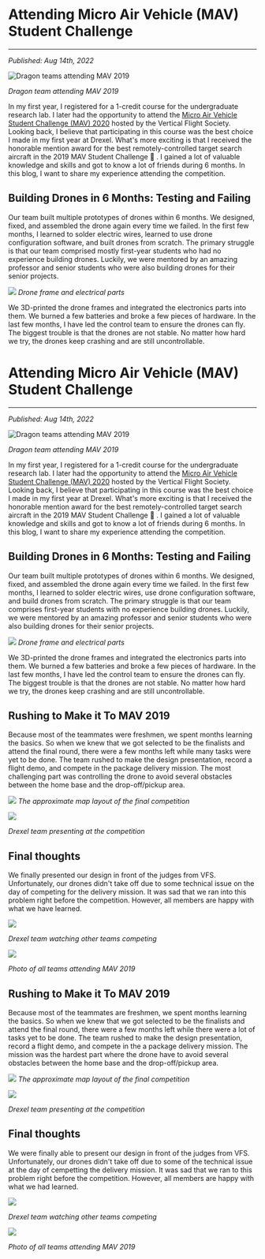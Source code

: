# Attending Micro Air Vehicle (MAV) Student Challenge 
---
*Published: Aug 14th, 2022*

![Dragon teams attending MAV 2019](https://raw.githubusercontent.com/AriNguyen/aringuyen.github.io/00c2dd7fa8e4b79ee1e94cdef111c8cd3a675549/src/assets/blogs/blog4/teamDragons.png)

*Dragon team attending MAV 2019*

In my first year, I registered for a 1-credit course for the undergraduate research lab. I later had the opportunity to attend the [Micro Air Vehicle Student Challenge (MAV) 2020](https://vtol.org/education/micro-air-vehicle-student-challenge/micro-air-vehicle-student-challenge-2019) hosted by the Vertical Flight Society. Looking back, I believe that participating in this course was the best choice I made in my first year at Drexel. What's more exciting is that I received the honorable mention award for the best remotely-controlled target search aircraft in the 2019 MAV Student Challenge 🚀 . I gained a lot of valuable knowledge and skills and got to know a lot of friends during 6 months. In this blog, I want to share my experience attending the competition.

## Building Drones in 6 Months: Testing and Failing

Our team built multiple prototypes of drones within 6 months. We designed, fixed, and assembled the drone again every time we failed. In the first few months, I learned to solder electric wires, learned to use drone configuration software, and built drones from scratch. The primary struggle is that our team comprised mostly first-year students who had no experience building drones. Luckily, we were mentored by an amazing professor and senior students who were also building drones for their senior projects. 

![](https://raw.githubusercontent.com/AriNguyen/aringuyen.github.io/master/src/assets/blogs/blog4/droneFrame.jpg)
*Drone frame and electrical parts*

We 3D-printed the drone frames and integrated the electronics parts into them. We burned a few batteries and broke a few pieces of hardware. In the last few months, I have led the control team to ensure the drones can fly. The biggest trouble is that the drones are not stable. No matter how hard we try, the drones keep crashing and are still uncontrollable. 
# Attending Micro Air Vehicle (MAV) Student Challenge 
---
*Published: Aug 14th, 2022*

![Dragon teams attending MAV 2019](https://raw.githubusercontent.com/AriNguyen/aringuyen.github.io/00c2dd7fa8e4b79ee1e94cdef111c8cd3a675549/src/assets/blogs/blog4/teamDragons.png)

*Dragon team attending MAV 2019*

In my first year, I registered for a 1-credit course for the undergraduate research lab. I later had the opportunity to attend the [Micro Air Vehicle Student Challenge (MAV) 2020](https://vtol.org/education/micro-air-vehicle-student-challenge/micro-air-vehicle-student-challenge-2019) hosted by the Vertical Flight Society. Looking back, I believe that participating in this course was the best choice I made in my first year at Drexel. What's more exciting is that I received the honorable mention award for the best remotely-controlled target search aircraft in the 2019 MAV Student Challenge 🚀 . I gained a lot of valuable knowledge and skills and got to know a lot of friends during 6 months. In this blog, I want to share my experience attending the competition.

## Building Drones in 6 Months: Testing and Failing

Our team built multiple prototypes of drones within 6 months. We designed, fixed, and assembled the drone again every time we failed. In the first few months, I learned to solder electric wires, use drone configuration software, and build drones from scratch. The primary struggle is that our team comprises first-year students with no experience building drones. Luckily, we were mentored by an amazing professor and senior students who were also building drones for their senior projects. 

![](https://raw.githubusercontent.com/AriNguyen/aringuyen.github.io/master/src/assets/blogs/blog4/droneFrame.jpg)
*Drone frame and electrical parts*

We 3D-printed the drone frames and integrated the electronics parts into them. We burned a few batteries and broke a few pieces of hardware. In the last few months, I have led the control team to ensure the drones can fly. The biggest trouble is that the drones are not stable. No matter how hard we try, the drones keep crashing and are still uncontrollable. 

## Rushing to Make it To MAV 2019

Because most of the teammates were freshmen, we spent months learning the basics. So when we knew that we got selected to be the finalists and attend the final round, there were a few months left while many tasks were yet to be done. The team rushed to make the design presentation, record a flight demo, and compete in the package delivery mission. The most challenging part was controlling the drone to avoid several obstacles between the home base and the drop-off/pickup area.

![](https://raw.githubusercontent.com/AriNguyen/aringuyen.github.io/master/src/assets/blogs/blog4/map.png)
*The approximate map layout of the final competition*

![](https://raw.githubusercontent.com/AriNguyen/aringuyen.github.io/master/src/assets/blogs/blog4/mav-demo-team.jpg)

*Drexel team presenting at the competition*

## Final thoughts

We finally presented our design in front of the judges from VFS. Unfortunately, our drones didn't take off due to some technical issue on the day of competing for the delivery mission. It was sad that we ran into this problem right before the competition. However, all members are happy with what we have learned. 

![](https://raw.githubusercontent.com/AriNguyen/aringuyen.github.io/master/src/assets/blogs/blog4/mav-watch.jpg)

*Drexel team watching other teams competing*

![](https://github.com/AriNguyen/aringuyen.github.io/raw/master/src/assets/blogs/blog4/mav-whole.jpg)

*Photo of all teams attending MAV 2019*

## Rushing to Make it To MAV 2019

Because most of the teammates are freshmen, we spent months learning the basics. So when we knew that we got selected to be the finalists and attend the final round, there were a few months left while there were a lot of tasks yet to be done. The team rushed to make the design presentation, record a flight demo, and compete in the a package delivery mission. The mission was the hardest part where the drone have to avoid several obstacles between the home base and the drop-off/pickup area.

![](https://raw.githubusercontent.com/AriNguyen/aringuyen.github.io/master/src/assets/blogs/blog4/map.png)
*The approximate map layout of the final competition*

![](https://raw.githubusercontent.com/AriNguyen/aringuyen.github.io/master/src/assets/blogs/blog4/mav-demo-team.jpg)

*Drexel team presenting at the competition*

## Final thoughts

We were finally able to present our design in front of the judges from VFS. Unfortunately, our drones didn't take off due to some of the technical issue at the day of cempetting the delivery mission. It was sad that we ran to this problem right before the competition. However, all members are happy with what we had learned. 

![](https://raw.githubusercontent.com/AriNguyen/aringuyen.github.io/master/src/assets/blogs/blog4/mav-watch.jpg)

*Drexel team watching other teams competing*

![](https://github.com/AriNguyen/aringuyen.github.io/raw/master/src/assets/blogs/blog4/mav-whole.jpg)

*Photo of all teams attending MAV 2019*


